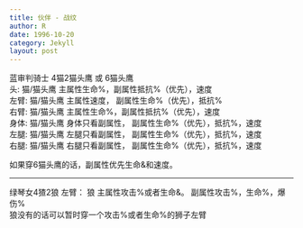 ```yaml
---
title: 伙伴 - 战纹
author: R
date: 1996-10-20
category: Jekyll
layout: post
---
```


蓝审判骑士 4猫2猫头鹰 或 6猫头鹰
<br>
头: 猫/猫头鹰 主属性生命%，副属性抵抗%（优先），速度
<br>
左臂: 猫/猫头鹰 主属性速度， 副属性生命%（优先），抵抗%
<br>
右臂: 猫/猫头鹰 主属性生命%，副属性抵抗%（优先），速度
<br>
身体: 猫/猫头鹰 身体只看副属性， 副属性生命%（优先），抵抗%，速度
<br>
左腿: 猫/猫头鹰 左腿只看副属性， 副属性生命%（优先），抵抗%，速度
<br>
右腿: 猫/猫头鹰 右腿只看副属性， 副属性生命%（优先），抵抗%，速度
<br>

如果穿6猫头鹰的话，副属性优先生命&和速度。
<hr>
绿琴女4猹2狼
左臂： 狼 主属性攻击%或者生命&。  副属性攻击%，生命%，爆伤%<br>
狼没有的话可以暂时穿一个攻击%或者生命%的狮子左臂